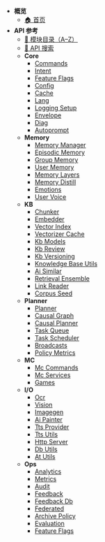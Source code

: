 * **概览**
  * [🏠 首页](/)
* **API 参考**
  * [📖 模块目录（A–Z）](api/README.md)
  * [🔎 API 搜索](api/Search.md)
  * **Core**
    * [Commands](api/modules/commands.md)
    * [Intent](api/modules/intent.md)
    * [Feature Flags](api/modules/feature_flags.md)
    * [Config](api/modules/config.md)
    * [Cache](api/modules/cache.md)
    * [Lang](api/modules/lang.md)
    * [Logging Setup](api/modules/logging_setup.md)
    * [Envelope](api/modules/envelope.md)
    * [Diag](api/modules/diag.md)
    * [Autoprompt](api/modules/autoprompt.md)
  * **Memory**
    * [Memory Manager](api/modules/memory_manager.md)
    * [Episodic Memory](api/modules/episodic_memory.md)
    * [Group Memory](api/modules/group_memory.md)
    * [User Memory](api/modules/user_memory.md)
    * [Memory Layers](api/modules/memory_layers.md)
    * [Memory Distill](api/modules/memory_distill.md)
    * [Emotions](api/modules/emotions.md)
    * [User Voice](api/modules/user_voice.md)
  * **KB**
    * [Chunker](api/modules/chunker.md)
    * [Embedder](api/modules/embedder.md)
    * [Vector Index](api/modules/vector_index.md)
    * [Vectorizer Cache](api/modules/vectorizer_cache.md)
    * [Kb Models](api/modules/kb_models.md)
    * [Kb Review](api/modules/kb_review.md)
    * [Kb Versioning](api/modules/kb_versioning.md)
    * [Knowledge Base Utils](api/modules/knowledge_base_utils.md)
    * [Ai Similar](api/modules/ai_similar.md)
    * [Retrieval Ensemble](api/modules/retrieval_ensemble.md)
    * [Link Reader](api/modules/link_reader.md)
    * [Corpus Seed](api/modules/corpus_seed.md)
  * **Planner**
    * [Planner](api/modules/planner.md)
    * [Causal Graph](api/modules/causal_graph.md)
    * [Causal Planner](api/modules/causal_planner.md)
    * [Task Queue](api/modules/task_queue.md)
    * [Task Scheduler](api/modules/task_scheduler.md)
    * [Broadcasts](api/modules/broadcasts.md)
    * [Policy Metrics](api/modules/policy_metrics.md)
  * **MC**
    * [Mc Commands](api/modules/mc_commands.md)
    * [Mc Services](api/modules/mc_services.md)
    * [Games](api/modules/games.md)
  * **I/O**
    * [Ocr](api/modules/ocr.md)
    * [Vision](api/modules/vision.md)
    * [Imagegen](api/modules/imagegen.md)
    * [Ai Painter](api/modules/ai_painter.md)
    * [Tts Provider](api/modules/tts_provider.md)
    * [Tts Utils](api/modules/tts_utils.md)
    * [Http Server](api/modules/http_server.md)
    * [Db Utils](api/modules/db_utils.md)
    * [At Utils](api/modules/at_utils.md)
  * **Ops**
    * [Analytics](api/modules/analytics.md)
    * [Metrics](api/modules/metrics.md)
    * [Audit](api/modules/audit.md)
    * [Feedback](api/modules/feedback.md)
    * [Feedback Db](api/modules/feedback_db.md)
    * [Federated](api/modules/federated.md)
    * [Archive Policy](api/modules/archive_policy.md)
    * [Evaluation](api/modules/evaluation.md)
    * [Feature Flags](api/modules/feature_flags.md)

